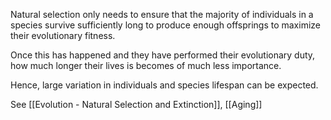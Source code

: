 
Natural selection only needs to ensure that the majority of individuals in a species survive sufficiently long to produce enough offsprings to maximize their evolutionary fitness. 

Once this has happened and they have performed their evolutionary duty, how much longer their lives is becomes of much less importance. 

Hence, large variation in individuals and species lifespan can be expected.

See [[Evolution - Natural Selection and Extinction]], [[Aging]]